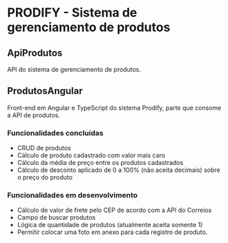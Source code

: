 # PRODIFY - Sistema de gerenciamento de produtos

## ApiProdutos
API do sistema de gerenciamento de produtos.

## ProdutosAngular 
Front-end em Angular e TypeScript do sistema Prodify, parte que consome a API de produtos.

### Funcionalidades concluídas
- CRUD de produtos
- Cálculo de produto cadastrado com valor mais caro
- Cálculo da média de preço entre os produtos cadastrados
- Cálculo de desconto aplicado de 0 a 100% (não aceita decimais) sobre o preço do produto

### Funcionalidades em desenvolvimento
- Cálculo de valor de frete pelo CEP de acordo com a API do Correios
- Campo de buscar produtos
- Lógica de quantidade de produtos (atualmente aceita somente 1)
- Permitir colocar uma foto em anexo para cada registro de produto.
